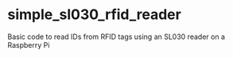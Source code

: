 # simple_sl030_rfid_reader
Basic code to read IDs from RFID tags using an SL030 reader on a Raspberry Pi
